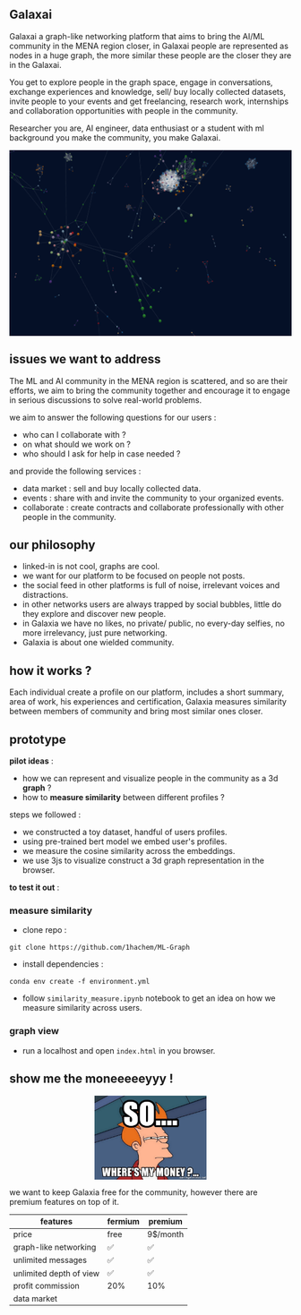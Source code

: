 ## Galaxai

Galaxai a graph-like networking platform that aims to bring the AI/ML community in the MENA region closer, in Galaxai people are represented as nodes in a huge graph, the more similar these people are the closer they are in the Galaxai.  

You get to explore people in the graph space, engage in conversations, exchange experiences and knowledge, sell/ buy locally collected datasets, invite people to your events and get freelancing, research work, internships and collaboration opportunities with people in the community.

Researcher you are, AI engineer, data enthusiast or a student with ml background you make the community, you make Galaxai.


<img style="display: block;margin-left: auto;margin-right: auto;" width="600px" src="figures/graph1.png" >

## issues we want to address

The ML and AI community in the MENA region is scattered, and so are their efforts, we aim to bring the community together and encourage it to engage in serious discussions to solve real-world problems.

we aim to answer the following questions for our users : 
- who can I collaborate with ?
- on what should we work on ?
- who should I ask for help in case needed ? 

and provide the following services :
- data market : sell and buy locally collected data.
- events : share with and invite the community to your organized events.
- collaborate : create contracts and collaborate professionally with other people in the community. 

## our philosophy 

- linked-in is not cool, graphs are cool.
- we want for our platform to be focused on people not posts.
- the social feed in other platforms is full of noise, irrelevant voices and distractions.
- in other networks users are always trapped by social bubbles, little do they explore and discover new people.
- in Galaxia we have no likes, no private/ public, no every-day selfies, no more irrelevancy, just pure networking.
- Galaxia is about one wielded community.

## how it works ?

Each individual create a profile on our platform, includes a short summary, area of work, his experiences and certification, Galaxia measures similarity between members of community and bring most similar ones closer. 

## prototype 

**pilot ideas** :

- how we can represent and visualize people in the community as a 3d **graph** ?
- how to **measure similarity** between different profiles  ?

steps we followed : 

- we constructed a toy dataset, handful of users profiles.
- using pre-trained bert model we embed user's profiles.
- we measure the cosine similarity across the embeddings.
- we use 3js to visualize construct a 3d graph representation in the browser.

**to test it out** : 

### **measure similarity**

- clone repo :
```
git clone https://github.com/1hachem/ML-Graph
```
- install dependencies :
```
conda env create -f environment.yml
```
- follow `similarity_measure.ipynb` notebook to get an idea on how we measure similarity across users.
 
### **graph view**
- run a localhost and open `index.html` in you browser.

## show me the moneeeeeyyy !
<img src="figures/so-wheres-my-money.jpg" style="display: block;margin-left: auto;margin-right: auto;" width="200px">

we want to keep Galaxia free for the community, however there are premium features on top of it.

|features|fermium|premium|
|--------|-------|-------|
|price| free |9$/month|
|graph-like networking| ✅ | ✅ |
|unlimited messages| ✅ | ✅ |
|unlimited depth of view| ✅ | ✅ |
|profit commission| 20% | 10% |
|data market |||
